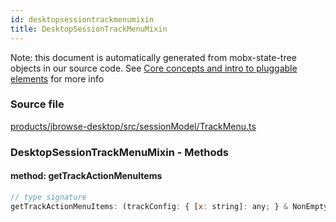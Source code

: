 ```yaml
---
id: desktopsessiontrackmenumixin
title: DesktopSessionTrackMenuMixin
---
```


Note: this document is automatically generated from mobx-state-tree objects in
our source code. See
[Core concepts and intro to pluggable elements](/docs/developer_guide/) for more
info

### Source file

[products/jbrowse-desktop/src/sessionModel/TrackMenu.ts](https://github.com/GMOD/jbrowse-components/blob/main/products/jbrowse-desktop/src/sessionModel/TrackMenu.ts)

### DesktopSessionTrackMenuMixin - Methods

#### method: getTrackActionMenuItems

```js
// type signature
getTrackActionMenuItems: (trackConfig: { [x: string]: any; } & NonEmptyObject & { setSubschema(slotName: string, data: unknown): any; } & IStateTreeNode<ConfigurationSchemaType<{ adapter: IAnyModelType; assemblyNames: { defaultValue: string[]; description: string; type: string; }; ... 7 more ...; textSearching: ConfigurationSchemaType<...>;...
```

